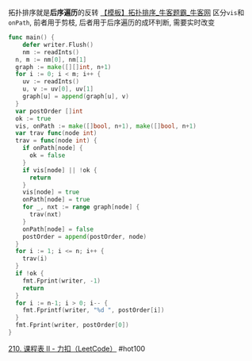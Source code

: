 拓扑排序就是**后序遍历**的反转
[【模板】拓扑排序_牛客题霸_牛客网](https://www.nowcoder.com/practice/88f7e156ca7d43a1a535f619cd3f495c?tpId=308&tqId=2369540&sourceUrl=%2Fexam%2Foj%3FquestionJobId%3D10%26subTabName%3Donline_coding_page)
区分`vis`和`onPath`, 前者用于剪枝, 后者用于后序遍历的成环判断, 需要实时改变
```go
func main() {
	defer writer.Flush()
	nm := readInts()
  n, m := nm[0], nm[1]
  graph := make([][]int, n+1)
  for i := 0; i < m; i++ {
    uv := readInts()
    u, v := uv[0], uv[1]
    graph[u] = append(graph[u], v)
  }
  var postOrder []int
  ok := true
  vis, onPath := make([]bool, n+1), make([]bool, n+1)
  var trav func(node int)
  trav = func(node int) {
    if onPath[node] {
      ok = false
    }
    if vis[node] || !ok {
      return
    }
    vis[node] = true
    onPath[node] = true
    for _, nxt := range graph[node] {
      trav(nxt)
    }
    onPath[node] = false
    postOrder = append(postOrder, node)
  }
  for i := 1; i <= n; i++ {
    trav(i)
  }
  if !ok {
    fmt.Fprint(writer, -1)
    return
  }
  for i := n-1; i > 0; i-- {
    fmt.Fprintf(writer, "%d ", postOrder[i])
  }
  fmt.Fprint(writer, postOrder[0])
}
```
[210. 课程表 II - 力扣（LeetCode）](https://leetcode.cn/problems/course-schedule-ii/description/)
#hot100 
